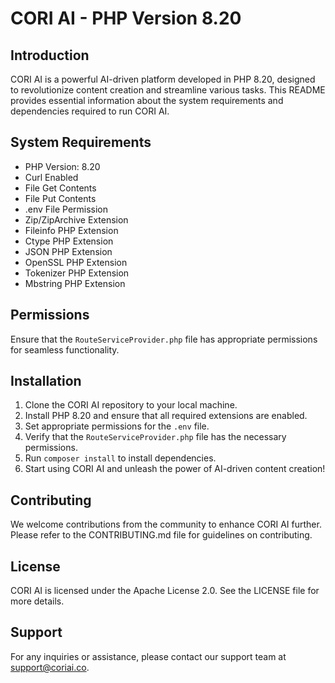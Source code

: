 # CORI AI - PHP Version 8.20

## Introduction

CORI AI is a powerful AI-driven platform developed in PHP 8.20, designed to revolutionize content creation and streamline various tasks. This README provides essential information about the system requirements and dependencies required to run CORI AI.

## System Requirements

- PHP Version: 8.20
- Curl Enabled
- File Get Contents
- File Put Contents
- .env File Permission
- Zip/ZipArchive Extension
- Fileinfo PHP Extension
- Ctype PHP Extension
- JSON PHP Extension
- OpenSSL PHP Extension
- Tokenizer PHP Extension
- Mbstring PHP Extension

## Permissions

Ensure that the `RouteServiceProvider.php` file has appropriate permissions for seamless functionality.

## Installation

1. Clone the CORI AI repository to your local machine.
2. Install PHP 8.20 and ensure that all required extensions are enabled.
3. Set appropriate permissions for the `.env` file.
4. Verify that the `RouteServiceProvider.php` file has the necessary permissions.
5. Run `composer install` to install dependencies.
6. Start using CORI AI and unleash the power of AI-driven content creation!

## Contributing

We welcome contributions from the community to enhance CORI AI further. Please refer to the CONTRIBUTING.md file for guidelines on contributing.

## License

CORI AI is licensed under the Apache License 2.0. See the LICENSE file for more details.

## Support

For any inquiries or assistance, please contact our support team at support@coriai.co.

